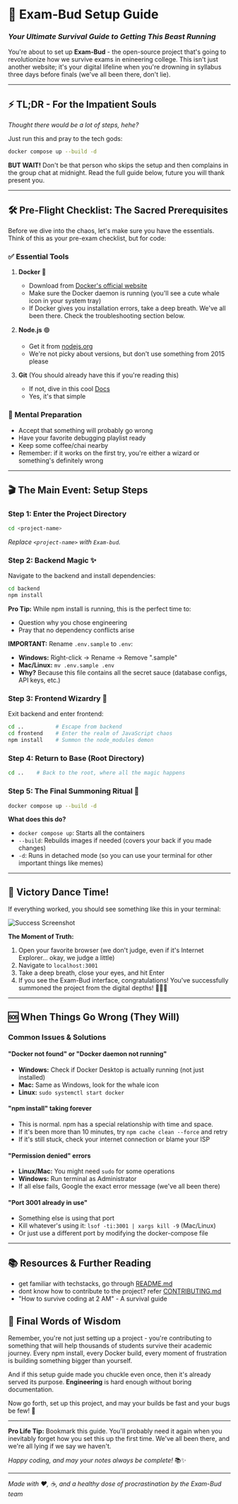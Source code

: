 # 🚀 Exam-Bud Setup Guide
### *Your Ultimate Survival Guide to Getting This Beast Running*

You're about to set up **Exam-Bud** - the open-source project that's going to revolutionize how we survive exams in enineering college. This isn't just another website; it's your digital lifeline when you're drowning in syllabus three days before finals (we've all been there, don't lie).

---

## ⚡ TL;DR - For the Impatient Souls

*Thought there would be a lot of steps, hehe?*

Just run this and pray to the tech gods:
```bash
docker compose up --build -d
```

**BUT WAIT!** Don't be that person who skips the setup and then complains in the group chat at midnight. Read the full guide below, future you will thank present you.

---

## 🛠️ Pre-Flight Checklist: The Sacred Prerequisites

Before we dive into the chaos, let's make sure you have the essentials. Think of this as your pre-exam checklist, but for code:

### ✅ Essential Tools

1. **Docker** 🐳
   - Download from [Docker's official website](https://www.docker.com/get-started)
   - Make sure the Docker daemon is running (you'll see a cute whale icon in your system tray)
   - If Docker gives you installation errors, take a deep breath. We've all been there. Check the troubleshooting section below.

2. **Node.js** 🟢
   - Get it from [nodejs.org](https://nodejs.org/)
   - We're not picky about versions, but don't use something from 2015 please

3. **Git** (You should already have this if you're reading this)
   - If not, dive in this cool [Docs](https://medium.com/@ritankar.saha786/understanding-git-and-github-b79bb84de9e8)
   - Yes, it's that simple

### 🧠 Mental Preparation
- Accept that something will probably go wrong
- Have your favorite debugging playlist ready
- Keep some coffee/chai nearby
- Remember: if it works on the first try, you're either a wizard or something's definitely wrong

---

## 🎬 The Main Event: Setup Steps

### Step 1: Enter the Project Directory
```bash
cd <project-name>
```
*Replace `<project-name>` with `Exam-bud`.*

### Step 2: Backend Magic ✨

Navigate to the backend and install dependencies:
```bash
cd backend
npm install
```

**Pro Tip:** While npm install is running, this is the perfect time to:
- Question why you chose engineering
- Pray that no dependency conflicts arise

**IMPORTANT:** Rename `.env.sample` to `.env`:
- **Windows:** Right-click → Rename → Remove ".sample"
- **Mac/Linux:** `mv .env.sample .env`
- **Why?** Because this file contains all the secret sauce (database configs, API keys, etc.)

### Step 3: Frontend Wizardry 🎨

Exit backend and enter frontend:
```bash
cd ..          # Escape from backend
cd frontend    # Enter the realm of JavaScript chaos
npm install    # Summon the node_modules demon
```

### Step 4: Return to Base (Root Directory)

```bash
cd ..    # Back to the root, where all the magic happens
```

### Step 5: The Final Summoning Ritual 🔮

```bash
docker compose up --build -d
```

**What does this do?**
- `docker compose up`: Starts all the containers
- `--build`: Rebuilds images if needed (covers your back if you made changes)
- `-d`: Runs in detached mode (so you can use your terminal for other important things like memes)

---

## 🎉 Victory Dance Time!

If everything worked, you should see something like this in your terminal:

![Success Screenshot](https://github.com/user-attachments/assets/bc617a55-7945-421f-bb26-8c21b2295e63)

**The Moment of Truth:**
1. Open your favorite browser (we don't judge, even if it's Internet Explorer... okay, we judge a little)
2. Navigate to `localhost:3001`
3. Take a deep breath, close your eyes, and hit Enter
4. If you see the Exam-Bud interface, congratulations! You've successfully summoned the project from the digital depths! 🧙‍♂️✨

---

## 🆘 When Things Go Wrong (They Will)

### Common Issues & Solutions

#### "Docker not found" or "Docker daemon not running"
- **Windows:** Check if Docker Desktop is actually running (not just installed)
- **Mac:** Same as Windows, look for the whale icon
- **Linux:** `sudo systemctl start docker`

#### "npm install" taking forever
- This is normal. npm has a special relationship with time and space.
- If it's been more than 10 minutes, try `npm cache clean --force` and retry
- If it's still stuck, check your internet connection or blame your ISP

#### "Permission denied" errors
- **Linux/Mac:** You might need `sudo` for some operations
- **Windows:** Run terminal as Administrator
- If all else fails, Google the exact error message (we've all been there)

#### "Port 3001 already in use"
- Something else is using that port
- Kill whatever's using it: `lsof -ti:3001 | xargs kill -9` (Mac/Linux)
- Or just use a different port by modifying the docker-compose file

---

## 📚 Resources & Further Reading

- get familiar with techstacks, go through [README.md](./READMEmd)
- dont know how to contribute to the project? refer [CONTRIBUTING.md](./CONTRIBUTING.md)
- "How to survive coding at 2 AM" - A survival guide

## 🎯 Final Words of Wisdom

Remember, you're not just setting up a project - you're contributing to something that will help thousands of students survive their academic journey. Every npm install, every Docker build, every moment of frustration is building something bigger than yourself.

And if this setup guide made you chuckle even once, then it's already served its purpose. **Engineering** is hard enough without boring documentation.

Now go forth, set up this project, and may your builds be fast and your bugs be few! 🚀

---

**Pro Life Tip:** Bookmark this guide. You'll probably need it again when you inevitably forget how you set this up the first time. We've all been there, and we're all lying if we say we haven't.

*Happy coding, and may your notes always be complete!* 📚✨

---

*Made with ❤️, ☕, and a healthy dose of procrastination by the Exam-Bud team*
